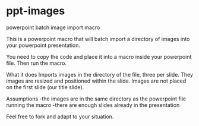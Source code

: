 ppt-images
==========

powerpoint batch image import macro

This is a powerpoint macro that will batch import a directory of images into your powerpoint presentation.

You need to copy the code and place it into a macro inside your powerpoint file. Then run the macro.

What it does
Imports images in the directory of the file, three per slide. They images are resized and positioned within the slide. Images are not placed on the first slide (our title slide).

Assumptions
-the images are in the same directory as the powerpoint file running the macro
-there are enough slides already in the presentation

Feel free to fork and adapt to your situation.

